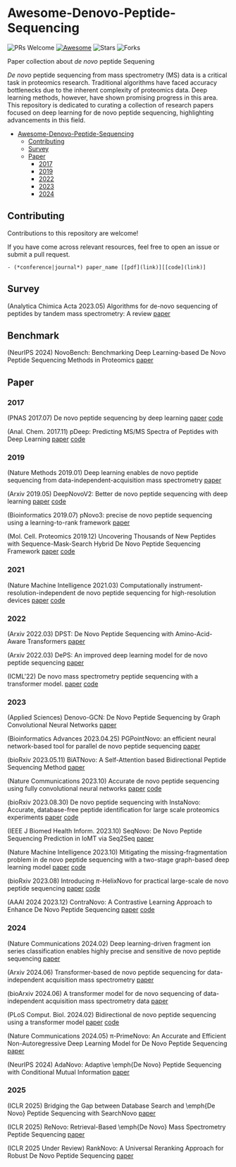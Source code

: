# Awesome-Denovo-Peptide-Sequencing

![PRs Welcome](https://img.shields.io/badge/PRs-Welcome-green)  [![Awesome](https://awesome.re/badge.svg)](https://awesome.re) ![Stars](https://img.shields.io/github/stars/jingbo02/Awesome-Denovo-Peptide-Sequencing?color=yellow)  ![Forks](https://img.shields.io/github/forks/jingbo02/Awesome-Denovo-Peptide-Sequencing?color=blue&label=Fork)

Paper collection about *de novo* peptide Sequening

*De novo* peptide sequencing from mass spectrometry (MS) data is a critical task in proteomics research. Traditional algorithms have faced accuracy bottlenecks due to the inherent complexity of proteomics data. Deep learning methods, however, have shown promising progress in this area. This repository is dedicated to curating a collection of research papers focused on deep learning for de novo peptide sequencing, highlighting advancements in this field.


- [Awesome-Denovo-Peptide-Sequencing](#awesome-denovo-peptide-sequencing)
  - [Contributing](#contributing)
  - [Survey](#survey)
  - [Paper](#paper)
    - [2017](#2017)
    - [2019](#2019)
    - [2022](#2022)
    - [2023](#2023)
    - [2024](#2024)


## Contributing

Contributions to this repository are welcome!

If you have come across relevant resources, feel free to open an issue or submit a pull request.

```
- (*conference|journal*) paper_name [[pdf](link)][[code](link)]
```


## Survey


(Analytica Chimica Acta 2023.05) Algorithms for de-novo sequencing of peptides by tandem mass 
spectrometry: A review [paper](https://www.sciencedirect.com/science/article/abs/pii/S0003267023005512)


## Benchmark

(NeurIPS 2024) NovoBench: Benchmarking Deep Learning-based De Novo Peptide Sequencing Methods in Proteomics [paper](https://arxiv.org/pdf/2406.11906)


## Paper

### 2017

(PNAS 2017.07) De novo peptide sequencing by deep learning [paper](https://www.pnas.org/doi/epdf/10.1073/pnas.1705691114) [code](https://github.com/nh2tran/DeepNovo)

(Anal. Chem. 2017.11) pDeep: Predicting MS/MS Spectra of Peptides with Deep Learning [paper](https://pubs.acs.org/doi/10.1021/acs.analchem.7b02566) [code](https://github.com/pFindStudio/pDeep)


### 2019

(Nature Methods 2019.01) Deep learning enables de novo peptide sequencing from data-independent-acquisition mass spectrometry [paper](https://www.nature.com/articles/s41592-018-0260-3)

(Arxiv 2019.05) DeepNovoV2: Better de novo peptide sequencing with deep learning [paper](https://arxiv.org/pdf/1904.08514.pdf) [code](https://github.com/volpato30/DeepNovoV2)

(Bioinformatics 2019.07) pNovo3: precise de novo peptide sequencing using a learning-to-rank framework [paper](https://academic.oup.com/bioinformatics/article/35/14/i183/5529238)

(Mol. Cell. Proteomics 2019.12) Uncovering Thousands of New Peptides with Sequence-Mask-Search Hybrid De Novo Peptide Sequencing Framework [paper](https://www.sciencedirect.com/science/article/pii/S1535947620316509) [code](https://github.com/cmb-chula/SMSNet)

### 2021

(Nature Machine Intelligence 2021.03) Computationally instrument-resolution-independent de novo peptide sequencing for high-resolution devices [paper](https://www.nature.com/articles/s42256-021-00304-3) [code](https://github.com/irleader/PointNovo)

### 2022
(Arxiv 2022.03) DPST: De Novo Peptide Sequencing with Amino-Acid-Aware Transformers [paper](https://arxiv.org/abs/2203.13132)

(Arxiv 2022.03) DePS: An improved deep learning model for de novo peptide sequencing [paper](https://arxiv.org/abs/2203.08820)

(ICML'22) De novo mass spectrometry peptide sequencing with a transformer model. [paper](https://proceedings.mlr.press/v162/yilmaz22a.html) [code](https://github.com/Noble-Lab/casanovo?tab=readme-ov-file)


### 2023

(Applied Sciences) Denovo-GCN: De Novo Peptide Sequencing by Graph Convolutional Neural Networks [paper](https://www.mdpi.com/2076-3417/13/7/4604)

(Bioinformatics Advances 2023.04.25) PGPointNovo: an efficient neural network-based tool for parallel de novo peptide sequencing [paper](https://academic.oup.com/bioinformaticsadvances/article/3/1/vbad057/7142553)

(bioRxiv 2023.05.11) BiATNovo: A Self-Attention based Bidirectional Peptide Sequencing Method [paper](https://www.biorxiv.org/content/10.1101/2023.05.11.540352v1.full.pdf)

(Nature Communications 2023.10) Accurate de novo peptide sequencing using fully convolutional neural networks [paper](https://www.nature.com/articles/s41467-023-43010-x) [code](https://github.com/lkytal/PepNet)

(bioRxiv 2023.08.30) De novo peptide sequencing with InstaNovo: Accurate, database-free peptide identification for large scale proteomics experiments [paper](https://www.biorxiv.org/content/10.1101/2023.08.30.555055v3) [code](https://github.com/instadeepai/InstaNovo?tab=readme-ov-file)

(IEEE J Biomed Health Inform. 2023.10) SeqNovo: De Novo Peptide Sequencing Prediction in IoMT via Seq2Seq [paper](https://pubmed.ncbi.nlm.nih.gov/37792659/)

(Nature Machine Intelligence 2023.10) Mitigating the missing-fragmentation problem in de novo peptide sequencing with a two-stage graph-based deep learning model [paper](https://www.nature.com/articles/s42256-023-00738-x) [code](https://github.com/AmadeusloveIris/GraphNovo)

(bioRxiv 2023.08) Introducing $\pi$-HelixNovo for practical large-scale de novo peptide sequencing [paper](https://www.biorxiv.org/content/10.1101/2023.07.15.549133v3) [code](https://github.com/PHOENIXcenter/pi-HelixNovo)

(AAAI 2024 2023.12) ContraNovo: A Contrastive Learning Approach to Enhance De Novo Peptide Sequencing [paper](https://arxiv.org/pdf/2312.11584v1.pdf) [code](https://github.com/BEAM-Labs/ContraNovo)

### 2024


(Nature Communications 2024.02) Deep learning-driven fragment ion series classification enables highly precise and sensitive de novo peptide sequencing [paper](https://www.nature.com/articles/s41467-023-44323-7)

(Arxiv 2024.06) Transformer-based de novo peptide sequencing for data-independent acquisition mass spectrometry [paper](https://arxiv.org/pdf/2402.11363)

(bioArxiv 2024.06) A transformer model for de novo sequencing of data-independent acquisition mass spectrometry data [paper](https://www.biorxiv.org/content/10.1101/2024.06.03.597251v1.full.pdf)

(PLoS Comput. Biol. 2024.02) Bidirectional de novo peptide sequencing using a transformer model [paper](https://journals.plos.org/ploscompbiol/article?id=10.1371/journal.pcbi.1011892) [code](https://github.com/ProteomeTeam/NovoB)

(Nature Communications 2024.05) π-PrimeNovo: An Accurate and Efficient Non-Autoregressive Deep Learning Model for De Novo Peptide Sequencing [paper](https://www.biorxiv.org/content/10.1101/2024.05.17.594647v1)

(NeurIPS 2024) AdaNovo: Adaptive \emph{De Novo} Peptide Sequencing with Conditional Mutual Information [paper](https://arxiv.org/abs/2403.07013)



### 2025

(ICLR 2025) Bridging the Gap between Database Search and \emph{De Novo} Peptide Sequencing with SearchNovo [paper](https://openreview.net/pdf?id=MfphfLFhD4)

(ICLR 2025) ReNovo: Retrieval-Based \emph{De Novo} Mass Spectrometry Peptide Sequencing [paper](https://openreview.net/forum?id=uQnvYP7yX9)

(ICLR 2025 Under Review) RankNovo: A Universal Reranking Approach for Robust De Novo Peptide Sequencing [paper](https://openreview.net/forum?id=87B3zDRMjv)


